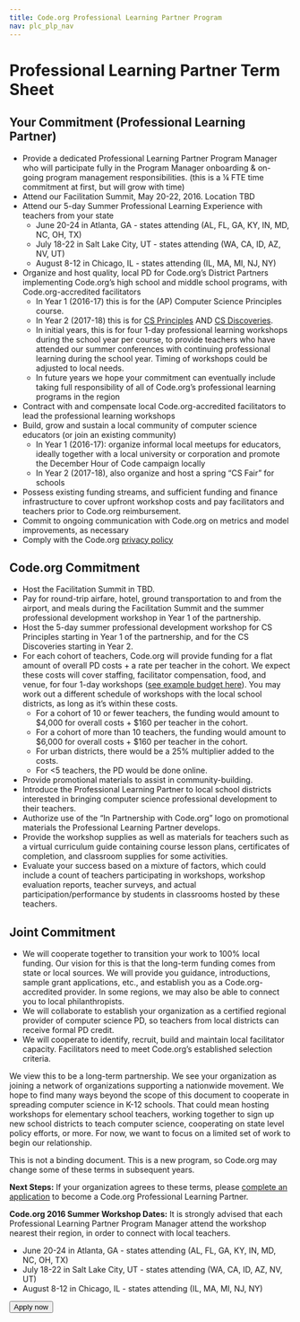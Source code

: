 ```yaml
---
title: Code.org Professional Learning Partner Program
nav: plc_plp_nav
---
```

# Professional Learning Partner Term Sheet #



## Your Commitment (Professional Learning Partner)

- Provide a dedicated Professional Learning Partner Program Manager who will participate fully in the Program Manager onboarding & on-going program management responsibilities. (this is a ¼ FTE time commitment at first, but will grow with time)
- Attend our Facilitation Summit, May 20-22, 2016. Location TBD
- Attend our 5-day Summer Professional Learning Experience with teachers from your state
	- June 20-24 in Atlanta, GA - states attending (AL, FL, GA, KY, IN, MD, NC, OH, TX)
	- July 18-22 in Salt Lake City, UT - states attending (WA, CA, ID, AZ, NV, UT)
	- August 8-12 in Chicago, IL - states attending (IL, MA, MI, NJ, NY)
- Organize and host quality, local PD for Code.org’s District Partners implementing Code.org’s high school and middle school programs, with Code.org-accredited facilitators
	- In Year 1 (2016-17) this is for the (AP) Computer Science Principles course. 
	- In Year 2 (2017-18) this is for <a href="/educate/plc/csp" target=_blank>CS Principles</a> AND <a href="/educate/csd" target=_blank>CS Discoveries</a>.	
	- In initial years, this is for four 1-day professional learning workshops during the school year per course, to provide teachers who have attended our summer conferences with continuing professional learning during the school year. Timing of workshops could be adjusted to local needs.
	- In future years we hope your commitment can eventually include taking full responsibility of all of Code.org’s professional learning programs in the region
- Contract with and compensate local Code.org-accredited facilitators to lead the professional learning workshops
- Build, grow and sustain a local community of computer science educators (or join an existing community)
	- In Year 1 (2016-17): 
organize informal local meetups for educators, ideally together with a local university or corporation and promote the December Hour of Code campaign locally 
	- In Year 2 (2017-18), also organize and host  a spring “CS Fair” for schools
- Possess existing funding streams, and sufficient funding and finance infrastructure to cover upfront workshop costs and pay facilitators and teachers prior to Code.org reimbursement.
- Commit to ongoing communication with Code.org on metrics and model improvements, as necessary
- Comply with the Code.org <a href="/privacy" target=_blank>privacy policy</a>

## Code.org Commitment
- Host the Facilitation Summit in TBD.
- Pay for round-trip airfare, hotel, ground transportation to and from the airport, and meals during the Facilitation Summit and the summer professional development workshop in Year 1 of the partnership.
- Host the 5-day summer professional development workshop for CS Principles starting in Year 1 of the partnership, and for the CS Discoveries starting in Year 2.
- For each cohort of teachers, Code.org will provide funding for a flat amount of overall PD costs + a rate per teacher in the cohort. We expect these costs will cover staffing, facilitator compensation, food, and venue, for four 1-day workshops (<a href="https://docs.google.com/spreadsheets/d/1GuyAGGwFrtGB6l2hHLFc-N6thuMs6BcQzTp_XjaU454/edit#gid=0" target=_blank>see example budget here</a>). You may work out a different schedule of workshops with the local school districts, as long as it’s within these costs.
  - For a cohort of 10 or fewer teachers, the funding would amount to $4,000 for overall costs + $160 per teacher in the cohort.
  - For a cohort of more than 10 teachers, the funding would amount to $6,000 for overall costs + $160 per teacher in the cohort.
  - For urban districts, there would be a 25% multiplier added to the costs.
  - For <5 teachers, the PD would be done online.
- Provide promotional materials to assist in community-building.
- Introduce the Professional Learning Partner to local school districts interested in bringing computer science professional development to their teachers.
- Authorize use of the “In Partnership with Code.org” logo on promotional materials the Professional Learning Partner develops.
- Provide the workshop supplies as well as materials for teachers such as a virtual curriculum guide containing course lesson plans, certificates of completion, and classroom supplies for some activities.
- Evaluate your success based on a mixture of factors, which could include a count of teachers participating in workshops, workshop evaluation reports, teacher surveys, and actual participation/performance by students in classrooms hosted by these teachers.

## Joint Commitment
- We will cooperate together to transition your work to 100% local funding. Our vision for this is that the long-term funding comes from state or local sources. We will provide you guidance, introductions, sample grant applications, etc., and establish you as a Code.org-accredited provider. In some regions, we may also be able to connect you to local philanthropists.
- We will collaborate to establish your organization as a certified regional provider of computer science PD, so teachers from local districts can receive formal PD credit.
- We will cooperate to identify, recruit, build and maintain local facilitator capacity. Facilitators need to meet Code.org’s established selection criteria.

We view this to be a long-term partnership. We see your organization as joining a network of organizations supporting a nationwide movement. We hope to find many ways beyond the scope of this document to cooperate in spreading computer science in K-12 schools. That could mean hosting workshops for elementary school teachers, working together to sign up new school districts to teach computer science, cooperating on state level policy efforts, or more. For now, we want to focus on a limited set of work to begin our relationship. 

This is not a binding document. This is a new program, so Code.org may change some of these terms in subsequent years.

**Next Steps:** If your organization agrees to these terms, please <a href="/educate/plc/plp-application" target=_blank>complete an application</a> to become a Code.org Professional Learning Partner.

**Code.org 2016 Summer Workshop Dates:**
It is strongly advised that each Professional Learning Partner Program Manager attend the workshop nearest their region, in order to connect with local teachers.

- June 20-24 in Atlanta, GA - states attending (AL, FL, GA, KY, IN, MD, NC, OH, TX)
- July 18-22 in Salt Lake City, UT - states attending (WA, CA, ID, AZ, NV, UT)
- August 8-12 in Chicago, IL - states attending (IL, MA, MI, NJ, NY)


[<button>Apply now</button>](/educate/plc/plp-application)
